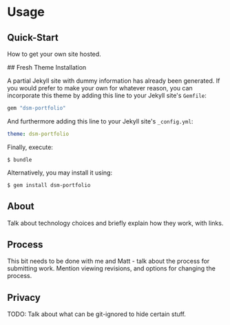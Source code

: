 # Usage

## Quick-Start

How to get your own site hosted.

## Fresh Theme Installation

A partial Jekyll site with dummy information has already been generated. If you would prefer to make your own for whatever reason,
you can incorporate this theme by adding this line to your Jekyll site's `Gemfile`:

```ruby
gem "dsm-portfolio"
```

And furthermore adding this line to your Jekyll site's `_config.yml`:

```yaml
theme: dsm-portfolio
```

Finally, execute:

    $ bundle

Alternatively, you may install it using:

    $ gem install dsm-portfolio 

## About

Talk about technology choices and briefly explain how they work, with links.

## Process

This bit needs to be done with me and Matt - talk about the process for submitting work. Mention viewing revisions, and options for changing the process.

## Privacy

TODO: Talk about what can be git-ignored to hide certain stuff.
